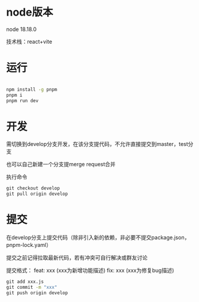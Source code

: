 # node版本
node 18.18.0

技术栈：react+vite

# 运行
``` cmd

npm install -g pnpm
pnpm i
pnpm run dev
```
# 开发
需切换到develop分支开发，在该分支提代码，不允许直接提交到master，test分支

也可以自己新建一个分支提merge request合并

执行命令

``` cmd
git checkout develop
git pull origin develop
```
# 提交
在develop分支上提交代码（除非引入新的依赖，非必要不提交package.json，pnpm-lock.yaml）

提交之前记得拉取最新代码，若有冲突可自行解决或群友讨论

提交格式：
feat: xxx (xxx为新增功能描述)
fix: xxx (xxx为修复bug描述)

``` cmd
git add xxx.js
git commit -m "xxx"
git push origin develop
```